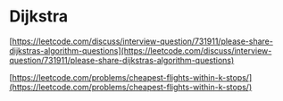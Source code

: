 # Dijkstra

[https://leetcode.com/discuss/interview-question/731911/please-share-dijkstras-algorithm-questions](https://leetcode.com/discuss/interview-question/731911/please-share-dijkstras-algorithm-questions)

[https://leetcode.com/problems/cheapest-flights-within-k-stops/](https://leetcode.com/problems/cheapest-flights-within-k-stops/)
